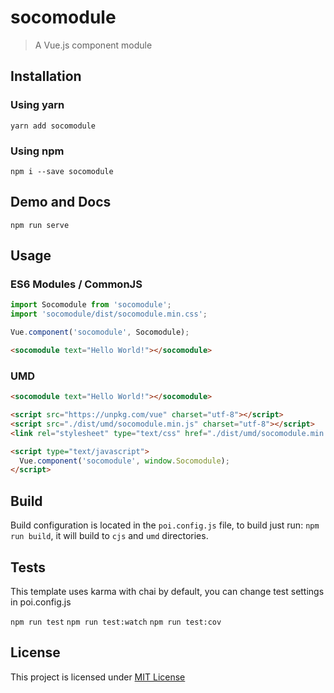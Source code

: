 # socomodule

> A Vue.js component module

## Installation

### Using yarn

`yarn add socomodule`

### Using npm

`npm i --save socomodule`

## Demo and Docs

`npm run serve`

## Usage

### ES6 Modules / CommonJS

```js
import Socomodule from 'socomodule';
import 'socomodule/dist/socomodule.min.css';

Vue.component('socomodule', Socomodule);
```

```html
<socomodule text="Hello World!"></socomodule>
```

### UMD

```html
<socomodule text="Hello World!"></socomodule>

<script src="https://unpkg.com/vue" charset="utf-8"></script>
<script src="./dist/umd/socomodule.min.js" charset="utf-8"></script>
<link rel="stylesheet" type="text/css" href="./dist/umd/socomodule.min.css">

<script type="text/javascript">
  Vue.component('socomodule', window.Socomodule);
</script>
```

## Build

Build configuration is located in the `poi.config.js` file, to build just run: `npm run build`, it will build to `cjs` and `umd` directories.

## Tests

This template uses karma with chai by default, you can change test settings in poi.config.js

`npm run test`
`npm run test:watch`
`npm run test:cov`

## License

This project is licensed under [MIT License](http://en.wikipedia.org/wiki/MIT_License)
